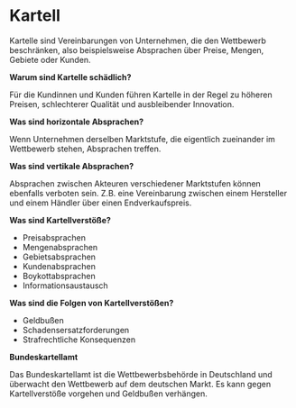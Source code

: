 # Kartell

Kartelle sind Vereinbarungen von Unternehmen, die den Wettbewerb beschränken, also beispielsweise Absprachen über Preise, Mengen, Gebiete oder Kunden.

**Warum sind Kartelle schädlich?**

Für die Kundinnen und Kunden führen Kartelle in der Regel zu höheren Preisen, schlechterer Qualität und ausbleibender Innovation.

**Was sind horizontale Absprachen?**

Wenn Unternehmen derselben Marktstufe, die eigentlich zueinander im Wettbewerb stehen, Absprachen treffen.

**Was sind vertikale Absprachen?**

Absprachen zwischen Akteuren verschiedener Marktstufen können ebenfalls verboten sein. Z.B. eine Vereinbarung zwischen einem Hersteller und einem Händler über einen Endverkaufspreis.

**Was sind Kartellverstöße?**

- Preisabsprachen
- Mengenabsprachen
- Gebietsabsprachen
- Kundenabsprachen
- Boykottabsprachen
- Informationsaustausch

**Was sind die Folgen von Kartellverstößen?**

- Geldbußen
- Schadensersatzforderungen
- Strafrechtliche Konsequenzen

**Bundeskartellamt**

Das Bundeskartellamt ist die Wettbewerbsbehörde in Deutschland und überwacht den Wettbewerb auf dem deutschen Markt. Es kann gegen Kartellverstöße vorgehen und Geldbußen verhängen.